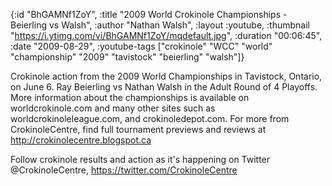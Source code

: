 {:id "BhGAMNf1ZoY",
 :title "2009 World Crokinole Championships - Beierling vs Walsh",
 :author "Nathan Walsh",
 :layout :youtube,
 :thumbnail "https://i.ytimg.com/vi/BhGAMNf1ZoY/mqdefault.jpg",
 :duration "00:06:45",
 :date "2009-08-29",
 :youtube-tags
 ["crokinole"
  "WCC"
  "world"
  "championship"
  "2009"
  "tavistock"
  "beierling"
  "walsh"]}


Crokinole action from the 2009 World Championships in Tavistock, Ontario, on June 6. Ray Beierling vs Nathan Walsh in the Adult Round of 4 Playoffs. More information about the championships is available on worldcrokinole.com and many other sites such as worldcrokinoleleague.com, and crokinoledepot.com. For more from CrokinoleCentre, find full tournament previews and reviews at http://crokinolecentre.blogspot.ca

Follow crokinole results and action as it's happening on Twitter @CrokinoleCentre, https://twitter.com/CrokinoleCentre
